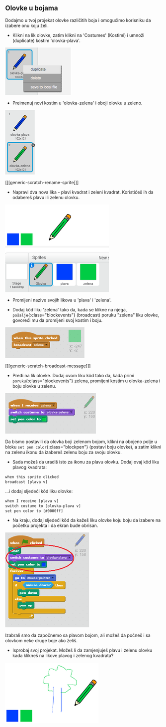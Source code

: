 ## Olovke u bojama

Dodajmo u tvoj projekat olovke različitih boja i omogućimo korisniku da izabere onu koju želi.

+ Klikni na lik olovke, zatim klikni na 'Costumes' (Kostimi) i umnoži (duplicate) kostim 'olovka-plava'.

![screenshot](images/paint-blue-duplicate.png)

+ Preimenuj novi kostim u 'olovka-zelena' i oboji olovku u zeleno.

![screenshot](images/paint-pencil-green.png)

[[[generic-scratch-rename-sprite]]]

+ Napravi dva nova lika - plavi kvadrat i zeleni kvadrat. Koristićeš ih da odabereš plavu ili zelenu olovku.

![screenshot](images/paint-selectors.png)

+ Promijeni nazive svojih likova u 'plava' i 'zelena'.

+ Dodaj kôd liku 'zelena' tako da, kada se klikne na njega, `pošalje`{:class="blockevents"} (broadcast) poruku "zelena" liku olovke, govoreći mu da promijeni svoj kostim i boju.

![Pošalji zelena](images/paint-broadcast-green.png)

[[[generic-scratch-broadcast-message]]]

+ Pređi na lik olovke. Dodaj ovom liku kôd tako da, kada primi `poruku`{:class="blockevents"} zelena, promijeni kostim u olovka-zelena i boju olovke u zelenu.

![Pošalji zelena](images/broadcast-green.png)

Da bismo postavili da olovka boji zelenom bojom, klikni na obojeno polje u bloku `set pen color`{:class="blockpen"} (postavi boju olovke), a zatim klikni na zelenu ikonu da izabereš zelenu boju za svoju olovku.

+ Sada možeš da uradiš isto za ikonu za plavu olovku. Dodaj ovaj kôd liku plavog kvadrata:

```blocks
when this sprite clicked
broadcast [plava v]
```

...i dodaj sljedeći kôd liku olovke:

```blocks
when I receive [plava v]
switch costume to [olovka-plava v]
set pen color to [#0000ff]
```

+ Na kraju, dodaj sljedeći kôd da kažeš liku olovke koju boju da izabere na početku projekta i da ekran bude obrisan.

![Početna olovka](images/start-pencil.png)

Izabrali smo da započnemo sa plavom bojom, ali možeš da počneš i sa olovkom neke druge boje ako želiš.

+ Isprobaj svoj projekat. Možeš li da zamjenjuješ plavu i zelenu olovku kada klikneš na likove plavog i zelenog kvadrata?

![screenshot](images/paint-pens-test.png)